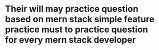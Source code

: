 # Their will may practice question based on mern stack simple feature practice must to practice question for every mern stack developer
